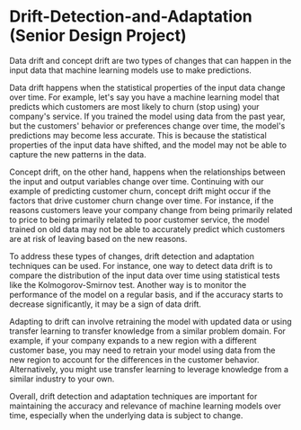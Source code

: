 # Drift-Detection-and-Adaptation (Senior Design Project)

Data drift and concept drift are two types of changes that can happen in the input data that machine learning models use to make predictions. 

Data drift happens when the statistical properties of the input data change over time. For example, let's say you have a machine learning model that predicts which customers are most likely to churn (stop using) your company's service. If you trained the model using data from the past year, but the customers' behavior or preferences change over time, the model's predictions may become less accurate. This is because the statistical properties of the input data have shifted, and the model may not be able to capture the new patterns in the data.

Concept drift, on the other hand, happens when the relationships between the input and output variables change over time. Continuing with our example of predicting customer churn, concept drift might occur if the factors that drive customer churn change over time. For instance, if the reasons customers leave your company change from being primarily related to price to being primarily related to poor customer service, the model trained on old data may not be able to accurately predict which customers are at risk of leaving based on the new reasons.

To address these types of changes, drift detection and adaptation techniques can be used. For instance, one way to detect data drift is to compare the distribution of the input data over time using statistical tests like the Kolmogorov-Smirnov test. Another way is to monitor the performance of the model on a regular basis, and if the accuracy starts to decrease significantly, it may be a sign of data drift.

Adapting to drift can involve retraining the model with updated data or using transfer learning to transfer knowledge from a similar problem domain. For example, if your company expands to a new region with a different customer base, you may need to retrain your model using data from the new region to account for the differences in the customer behavior. Alternatively, you might use transfer learning to leverage knowledge from a similar industry to your own. 

Overall, drift detection and adaptation techniques are important for maintaining the accuracy and relevance of machine learning models over time, especially when the underlying data is subject to change.
